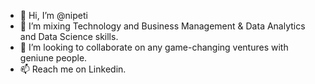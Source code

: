 - 👋 Hi, I’m @nipeti
- 👀 I’m mixing Technology and Business Management & Data Analytics and Data Science skills.
- 💞️ I’m looking to collaborate on any game-changing ventures with geniune people.
- 📫 Reach me on Linkedin.

<!---
--->
